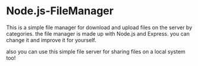 # Node.js-FileManager
This is a simple file manager for download and upload files on the server by categories. the file manager is made up with Node.js and Express. you can change it and improve it for yourself.

also you can use this simple file server for sharing files on a local system too!
